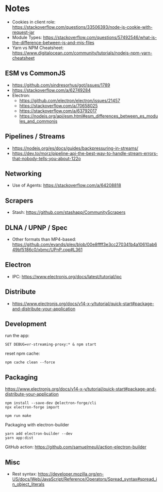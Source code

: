 # Notes

- Cookies in client role: https://stackoverflow.com/questions/33506393/node-js-cookie-with-request-jar
- Module Types: https://stackoverflow.com/questions/57492546/what-is-the-difference-between-js-and-mjs-files
- Yarn vs NPM Cheatsheet: https://www.digitalocean.com/community/tutorials/nodejs-npm-yarn-cheatsheet

## ESM vs CommonJS
- https://github.com/sindresorhus/got/issues/1789
- https://stackoverflow.com/a/62749284
- Electron:
    - https://github.com/electron/electron/issues/21457
    - https://stackoverflow.com/a/70658025
    - https://stackoverflow.com/a/63792017
    - https://nodejs.org/api/esm.html#esm_differences_between_es_modules_and_commonjs

## Pipelines / Streams
- https://nodejs.org/es/docs/guides/backpressuring-in-streams/
- https://dev.to/morz/pipeline-api-the-best-way-to-handle-stream-errors-that-nobody-tells-you-about-122o

## Networking
- Use of Agents: https://stackoverflow.com/a/64208818

## Scrapers

- Stash: https://github.com/stashapp/CommunityScrapers

## DLNA / UPNP / Spec

- Other formats than MP4-based: https://github.com/evands/plex/blob/00e8ffff3e3cc270341b4a10610ab649bf5186c0/xbmc/UPnP.cpp#L361

## Electron
- IPC: https://www.electronjs.org/docs/latest/tutorial/ipc

## Distribute

- https://www.electronjs.org/docs/v14-x-y/tutorial/quick-start#package-and-distribute-your-application

## Development

run the app:

    SET DEBUG=vr-streaming-proxy:* & npm start

reset npm cache:

    npm cache clean --force

## Packaging

https://www.electronjs.org/docs/v14-x-y/tutorial/quick-start#package-and-distribute-your-application

```
npm install --save-dev @electron-forge/cli
npx electron-forge import

npm run make
```

Packaging with electron-builder

```
yarn add electron-builder --dev
yarn app:dist
```

GitHub action: https://github.com/samuelmeuli/action-electron-builder

## Misc
- Rest syntax: https://developer.mozilla.org/en-US/docs/Web/JavaScript/Reference/Operators/Spread_syntax#spread_in_object_literals